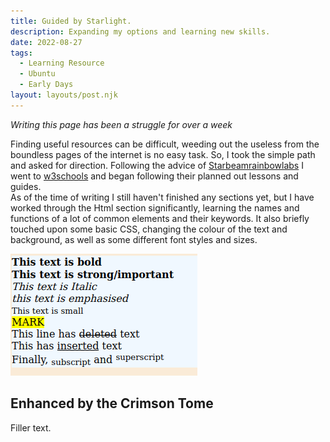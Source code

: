 ```yaml
---
title: Guided by Starlight.
description: Expanding my options and learning new skills.
date: 2022-08-27
tags:
  - Learning Resource
  - Ubuntu
  - Early Days
layout: layouts/post.njk
---
```

<!-- To inlcude in first section: w3chools, html, limited css, image examples of code, mention keywords and elements -->
<i>Writing this page has been a struggle for over a week</i>

Finding useful resources can be difficult, weeding out the useless from the boundless pages of the internet is no easy task. So, I took the simple path and asked for direction. Following the advice of [Starbeamrainbowlabs](https://starbeamrainbowlabs.com/) <!-- Link to her page --> I went to [w3schools](https://www.w3schools.com/) <!-- Another link xP --> and began following their planned out lessons and guides. 
<br>
As of the time of writing I still haven't finished any sections yet, but I have worked through the Html section significantly, learning the names and functions of a lot of common elements and their keywords. It also briefly touched upon some basic CSS, changing the colour of the text and background, as well as some different font styles and sizes. 
<!-- Add some images of the css colour and font test work done prior -->
<!--![alt text](Image.Link "Logo Title Text 1")-->
<!--
```python
s = "Python syntax highlighting"
print s
```
-->
![Text Emphasis tests](https://github.com/EirikaDoesntCode/CantTalkGotWritersBlog/blob/main/img/Testemphasis.png "Text Emphasis Tests")
## Enhanced by the Crimson Tome
<!-- To include in second section: Robyn did all the work, usb drive failed xP, Ubuntu, customisable and lightweight, clean desktop xD  -->

Filler text.

<!-- __excludehullblogs__ -->
